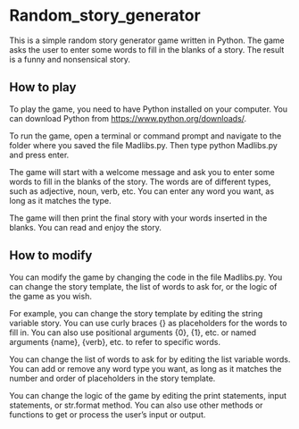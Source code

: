 # Random_story_generator

This is a simple random story generator game written in Python. The game asks the user to enter some words to fill in the blanks of a story. The result is a funny and nonsensical story.

## How to play
To play the game, you need to have Python installed on your computer. You can download Python from https://www.python.org/downloads/.

To run the game, open a terminal or command prompt and navigate to the folder where you saved the file Madlibs.py. Then type python Madlibs.py and press enter.

The game will start with a welcome message and ask you to enter some words to fill in the blanks of the story. The words are of different types, such as adjective, noun, verb, etc. You can enter any word you want, as long as it matches the type.

The game will then print the final story with your words inserted in the blanks. You can read and enjoy the story.

## How to modify
You can modify the game by changing the code in the file Madlibs.py. You can change the story template, the list of words to ask for, or the logic of the game as you wish.

For example, you can change the story template by editing the string variable story. You can use curly braces {} as placeholders for the words to fill in. You can also use positional arguments {0}, {1}, etc. or named arguments {name}, {verb}, etc. to refer to specific words.

You can change the list of words to ask for by editing the list variable words. You can add or remove any word type you want, as long as it matches the number and order of placeholders in the story template.

You can change the logic of the game by editing the print statements, input statements, or str.format method. You can also use other methods or functions to get or process the user’s input or output.
